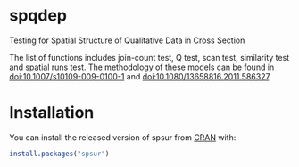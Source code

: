 # spqdep
Testing for Spatial Structure of Qualitative Data in Cross Section

The list of functions includes join-count test, Q test, scan test, similarity test and spatial runs test. The methodology of these models can be found in <doi:10.1007/s10109-009-0100-1> and <doi:10.1080/13658816.2011.586327>.

# Installation

You can install the released version of spsur from
[CRAN](https://CRAN.R-project.org) with:

``` r
install.packages("spsur")
